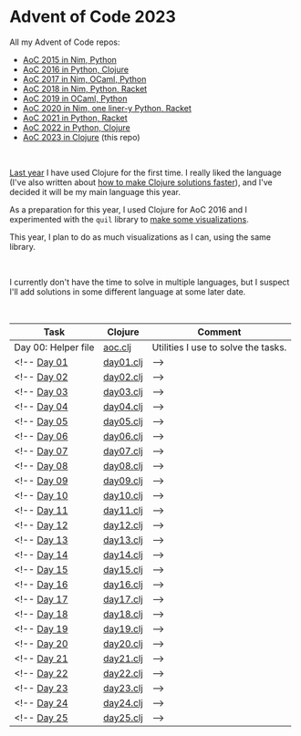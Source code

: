 # Advent of Code 2023


All my Advent of Code repos:

* [AoC 2015 in Nim, Python](https://github.com/narimiran/advent_of_code_2015)
* [AoC 2016 in Python, Clojure](https://github.com/narimiran/advent_of_code_2016)
* [AoC 2017 in Nim, OCaml, Python](https://github.com/narimiran/AdventOfCode2017)
* [AoC 2018 in Nim, Python, Racket](https://github.com/narimiran/AdventOfCode2018)
* [AoC 2019 in OCaml, Python](https://github.com/narimiran/AdventOfCode2019)
* [AoC 2020 in Nim, one liner-y Python, Racket](https://github.com/narimiran/AdventOfCode2020)
* [AoC 2021 in Python, Racket](https://github.com/narimiran/AdventOfCode2021)
* [AoC 2022 in Python, Clojure](https://github.com/narimiran/AdventOfCode2022)
* [AoC 2023 in Clojure](https://github.com/narimiran/AdventOfCode2023) (this repo)


&nbsp;


[Last year](https://github.com/narimiran/AdventOfCode2022) I have used Clojure for the first time.
I really liked the language (I've also written about [how to make Clojure solutions faster](https://narimiran.github.io/2023/01/17/advent-of-clojure.html)), and I've decided it will be my main language this year.

As a preparation for this year, I used Clojure for AoC 2016 and I experimented with the `quil` library to [make some visualizations](https://github.com/narimiran/advent_of_code_2016#visualizations).

This year, I plan to do as much visualizations as I can, using the same library.


&nbsp;


I currently don't have the time to solve in multiple languages, but I suspect I'll add solutions in some different language at some later date.


&nbsp;


Task                                          | Clojure                        | Comment
---                                           | ---                            | ---
Day 00: Helper file                           | [aoc.clj](clojure/aoc.clj)     | Utilities I use to solve the tasks.
<!-- [Day 01](http://adventofcode.com/2023/day/1)  | [day01.clj](clojure/day01.clj) | -->
<!-- [Day 02](http://adventofcode.com/2023/day/2)  | [day02.clj](clojure/day02.clj) | -->
<!-- [Day 03](http://adventofcode.com/2023/day/3)  | [day03.clj](clojure/day03.clj) | -->
<!-- [Day 04](http://adventofcode.com/2023/day/4)  | [day04.clj](clojure/day04.clj) | -->
<!-- [Day 05](http://adventofcode.com/2023/day/5)  | [day05.clj](clojure/day05.clj) | -->
<!-- [Day 06](http://adventofcode.com/2023/day/6)  | [day06.clj](clojure/day06.clj) | -->
<!-- [Day 07](http://adventofcode.com/2023/day/7)  | [day07.clj](clojure/day07.clj) | -->
<!-- [Day 08](http://adventofcode.com/2023/day/8)  | [day08.clj](clojure/day08.clj) | -->
<!-- [Day 09](http://adventofcode.com/2023/day/9)  | [day09.clj](clojure/day09.clj) | -->
<!-- [Day 10](http://adventofcode.com/2023/day/10) | [day10.clj](clojure/day10.clj) | -->
<!-- [Day 11](http://adventofcode.com/2023/day/11) | [day11.clj](clojure/day11.clj) | -->
<!-- [Day 12](http://adventofcode.com/2023/day/12) | [day12.clj](clojure/day12.clj) | -->
<!-- [Day 13](http://adventofcode.com/2023/day/13) | [day13.clj](clojure/day13.clj) | -->
<!-- [Day 14](http://adventofcode.com/2023/day/14) | [day14.clj](clojure/day14.clj) | -->
<!-- [Day 15](http://adventofcode.com/2023/day/15) | [day15.clj](clojure/day15.clj) | -->
<!-- [Day 16](http://adventofcode.com/2023/day/16) | [day16.clj](clojure/day16.clj) | -->
<!-- [Day 17](http://adventofcode.com/2023/day/17) | [day17.clj](clojure/day17.clj) | -->
<!-- [Day 18](http://adventofcode.com/2023/day/18) | [day18.clj](clojure/day18.clj) | -->
<!-- [Day 19](http://adventofcode.com/2023/day/19) | [day19.clj](clojure/day19.clj) | -->
<!-- [Day 20](http://adventofcode.com/2023/day/20) | [day20.clj](clojure/day20.clj) | -->
<!-- [Day 21](http://adventofcode.com/2023/day/21) | [day21.clj](clojure/day21.clj) | -->
<!-- [Day 22](http://adventofcode.com/2023/day/22) | [day22.clj](clojure/day22.clj) | -->
<!-- [Day 23](http://adventofcode.com/2023/day/23) | [day23.clj](clojure/day23.clj) | -->
<!-- [Day 24](http://adventofcode.com/2023/day/24) | [day24.clj](clojure/day24.clj) | -->
<!-- [Day 25](http://adventofcode.com/2023/day/25) | [day25.clj](clojure/day25.clj) | -->


&nbsp;


<!-- ## Visualizations -->

